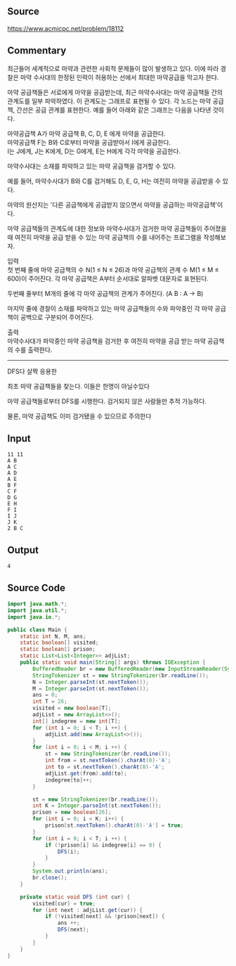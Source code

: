 ## Source

https://www.acmicpc.net/problem/18112  
  
## Commentary
  
최근들어 세계적으로 마약과 관련한 사회적 문제들이 많이 발생하고 있다. 이에 따라 경찰은 마약 수사대의 한정된 인력이 허용하는 선에서 최대한 마약공급을 막고자 한다.  
  
마약 공급책들은 서로에게 마약을 공급받는데, 최근 마약수사대는 마약 공급책들 간의 관계도를 일부 파악하였다. 이 관계도는 그래프로 표현될 수 있다. 각 노드는 마약 공급책, 간선은 공급 관계를 표현한다. 예를 들어 아래와 같은 그래프는 다음을 나타낸 것이다.  
  
마약공급책 A가 마약 공급책 B, C, D, E 에게 마약을 공급한다.  
마약공급책 F는 B와 C로부터 마약을 공급받아서 I에게 공급한다.  
I는 J에게, J는 K에게, D는 G에게, E는 H에게 각각 마약을 공급한다.  
  
  
마약수사대는 소재를 파악하고 있는 마약 공급책을 검거할 수 있다.  
  
예를 들어, 마약수사대가 B와 C를 검거해도 D, E, G, H는 여전히 마약을 공급받을 수 있다.  
  
마약의 원산지는 '다른 공급책에게 공급받지 않으면서 마약을 공급하는 마약공급책'이다.  
  
마약 공급책들의 관계도에 대한 정보와 마약수사대가 검거한 마약 공급책들이 주어졌을 때 여전히 마약을 공급 받을 수 있는 마약 공급책의 수를 내어주는 프로그램을 작성해보자.  
  
입력  
첫 번째 줄에 마약 공급책의 수 N(1 ≤ N ≤ 26)과 마약 공급책의 관계 수 M(1 ≤ M ≤ 600)이 주어진다. 각 마약 공급책은 A부터 순서대로 알파벳 대문자로 표현된다.  
  
두번째 줄부터 M개의 줄에 각 마약 공급책의 관계가 주어진다. (A B : A -> B)  
  
마지막 줄에 경찰이 소재를 파악하고 있는 마약 공급책들의 수와 파악중인 각 마약 공급책이 공백으로 구분되어 주어진다.  
  
출력  
마약수사대가 파악중인 마약 공급책을 검거한 후 여전히 마약을 공급 받는 마약 공급책의 수를 출력한다.  

---

DFS다 살짝 응용한

최초 마약 공급책들을 찾는다. 이들은 한명이 아닐수있다

마약 공급책들로부터 DFS를 시행한다. 검거되지 않은 사람들만 추적 가능하다.

물론, 마약 공급책도 이미 검거됐을 수 있으므로 주의한다
## Input

```
11 11  
A B  
A C  
A D  
A E  
B F  
C F  
D G  
E H  
F I  
I J  
J K  
2 B C  
```

## Output

```
4
```

## Source Code

```java
import java.math.*;
import java.util.*;
import java.io.*;

public class Main {
    static int N, M, ans;
    static boolean[] visited;
    static boolean[] prison;
    static List<List<Integer>> adjList;
    public static void main(String[] args) throws IOException {
        BufferedReader br = new BufferedReader(new InputStreamReader(System.in));
        StringTokenizer st = new StringTokenizer(br.readLine());
        N = Integer.parseInt(st.nextToken());
        M = Integer.parseInt(st.nextToken());
        ans = 0;
        int T = 26;
        visited = new boolean[T];
        adjList = new ArrayList<>();
        int[] indegree = new int[T];
        for (int i = 0; i < T; i ++) {
            adjList.add(new ArrayList<>());
        }
        for (int i = 0; i < M; i ++) {
            st = new StringTokenizer(br.readLine());
            int from = st.nextToken().charAt(0)-'A';
            int to = st.nextToken().charAt(0)-'A';
            adjList.get(from).add(to);
            indegree[to]++;
        }

        st = new StringTokenizer(br.readLine());
        int K = Integer.parseInt(st.nextToken());
        prison = new boolean[26];
        for (int i = 0; i < K; i++) {
            prison[st.nextToken().charAt(0)-'A'] = true;
        }
        for (int i = 0; i < T; i ++) {
            if (!prison[i] && indegree[i] == 0) {
                DFS(i);
            }
        }
        System.out.println(ans);
        br.close();
    }

    private static void DFS (int cur) {
        visited[cur] = true;
        for (int next : adjList.get(cur)) {
            if (!visited[next] && !prison[next]) {
                ans ++;
                DFS(next);
            }
        }
    }
}
```
  